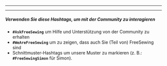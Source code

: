 ***

***

##### Verwenden Sie diese Hashtags, um mit der Community zu interagieren

*   **`#AskFreeSewing`** um Hilfe und Unterstützung von der Community zu erhalten
*   **`#WeAreFreeSewing`** um zu zeigen, dass auch Sie (Teil von) FreeSewing sind
*   Schnittmuster-Hashtags um unsere Muster zu markieren (z. B.: **`#FreeSewingSimon`** für Simon).
